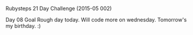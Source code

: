 Rubysteps 21 Day Challenge (2015-05 002)

Day 08 Goal
Rough day today. Will code more on wednesday.
Tomorrow's my birthday. :)
